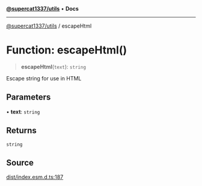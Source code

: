 [**@supercat1337/utils**](../README.md) • **Docs**

***

[@supercat1337/utils](../README.md) / escapeHtml

# Function: escapeHtml()

> **escapeHtml**(`text`): `string`

Escape string for use in HTML

## Parameters

• **text**: `string`

## Returns

`string`

## Source

[dist/index.esm.d.ts:187](https://github.com/supercat1337/utils/blob/29436ec24bee9f2e47444ecc42beedb601148283/dist/index.esm.d.ts#L187)
